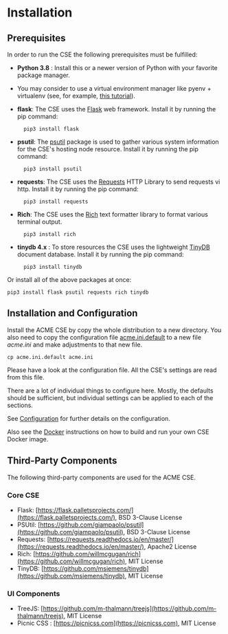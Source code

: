 # Installation

## Prerequisites
In order to run the CSE the following prerequisites must be fulfilled:

- **Python 3.8** : Install this or a newer version of Python with your favorite package manager.
- You may consider to use a virtual environment manager like pyenv + virtualenv (see, for example, [this tutorial](https://realpython.com/python-virtual-environments-a-primer/)).
- **flask**: The CSE uses the [Flask](https://flask.palletsprojects.com/) web framework. Install it by running the pip command:
  
  		pip3 install flask

- **psutil**: The [psutil](https://pypi.org/project/psutil/)
 package is used to gather various system information for the CSE's hosting node resource. Install it by running the pip command:

		pip3 install psutil

- **requests**: The CSE uses the [Requests](https://requests.readthedocs.io) HTTP Library to send requests vi http. Install it by running the pip command:

		pip3 install requests

- **Rich**: The CSE uses the [Rich](https://github.com/willmcgugan/rich) text formatter library to format various terminal output.

		pip3 install rich

- **tinydb 4.x** : To store resources the CSE uses the lightweight [TinyDB](https://github.com/msiemens/tinydb) document database. Install it by running the pip command:

		pip3 install tinydb

Or install all of the above packages at once:

	pip3 install flask psutil requests rich tinydb


## Installation and Configuration

Install the ACME CSE by copy the whole distribution to a new directory. You also need to copy the configuration file [acme.ini.default](acme.ini.default) to a new file *acme.ini* and make adjustments to that new file.

	cp acme.ini.default acme.ini

Please have a look at the configuration file. All the CSE's settings are read from this file. 

There are a lot of individual things to configure here. Mostly, the defaults should be sufficient, but individual settings can be applied to each of the sections.

See [Configuration](Configuration.md) for further details on the configuration.

Also see the [Docker](Docker.md) instructions on how to build and run your own CSE Docker image.


## Third-Party Components
The following third-party components are used for the ACME CSE.

### Core CSE
- Flask: [https://flask.palletsprojects.com/](https://flask.palletsprojects.com/), BSD 3-Clause License
- PSUtil: [https://github.com/giampaolo/psutil](https://github.com/giampaolo/psutil), BSD 3-Clause License
- Requests: [https://requests.readthedocs.io/en/master/](https://requests.readthedocs.io/en/master/), Apache2 License
- Rich: [https://github.com/willmcgugan/rich](https://github.com/willmcgugan/rich), MIT License 
- TinyDB: [https://github.com/msiemens/tinydb](https://github.com/msiemens/tinydb), MIT License


### UI Components
- TreeJS: [https://github.com/m-thalmann/treejs](https://github.com/m-thalmann/treejs), MIT License
- Picnic CSS : [https://picnicss.com](https://picnicss.com), MIT License
